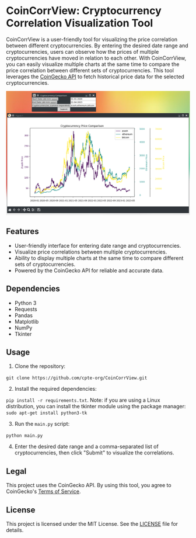# CoinCorrView: Cryptocurrency Correlation Visualization Tool

CoinCorrView is a user-friendly tool for visualizing the price correlation between different cryptocurrencies. By entering the desired date range and cryptocurrencies, users can observe how the prices of multiple cryptocurrencies have moved in relation to each other. With CoinCorrView, you can easily visualize multiple charts at the same time to compare the price correlation between different sets of cryptocurrencies. This tool leverages the [CoinGecko API](https://www.coingecko.com/api/documentation) to fetch historical price data for the selected cryptocurrencies.

![CoinCorrView Showcase Image](Docs/CoinCorrView.png)

## Features

- User-friendly interface for entering date range and cryptocurrencies.
- Visualize price correlations between multiple cryptocurrencies.
- Ability to display multiple charts at the same time to compare different sets of cryptocurrencies.
- Powered by the CoinGecko API for reliable and accurate data.

## Dependencies

- Python 3
- Requests
- Pandas
- Matplotlib
- NumPy
- Tkinter

## Usage

1. Clone the repository:

`git clone https://github.com/cpte-org/CoinCorrView.git`

2. Install the required dependencies:

`pip install -r requirements.txt`. Note: if you are using a Linux distribution, you can install the tkinter module using the package manager:
`sudo apt-get install python3-tk`

3. Run the `main.py` script:

`python main.py`

4. Enter the desired date range and a comma-separated list of cryptocurrencies, then click "Submit" to visualize the correlations.

## Legal

This project uses the CoinGecko API. By using this tool, you agree to CoinGecko's [Terms of Service](https://www.coingecko.com/terms).

## License

This project is licensed under the MIT License. See the [LICENSE](LICENSE) file for details.
